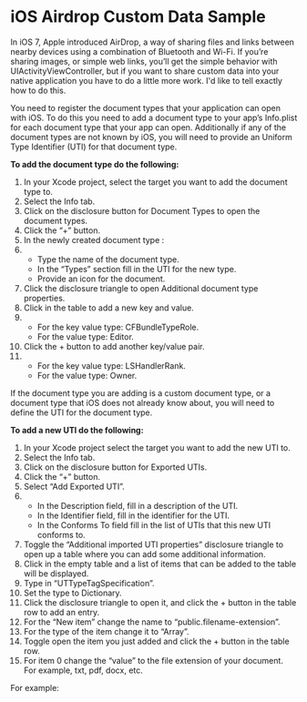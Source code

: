 iOS Airdrop Custom Data Sample
=======================

In iOS 7, Apple introduced AirDrop, a way of sharing files and links between nearby devices using a combination of Bluetooth and Wi-Fi.
If you’re sharing images, or simple web links, you’ll get the simple behavior with UIActivityViewController, but if you want to share custom data into your native application you have to do a little more work. I'd like to tell exactly how to do this.

You need to register the document types that your application can open with iOS. To do this you need to add a document type to your app’s Info.plist for each document type that your app can open. Additionally if any of the document types are not known by iOS, you will need to provide an Uniform Type Identifier (UTI) for that document type.

<b>To add the document type do the following:</b>

1. In your Xcode project, select the target you want to add the document type to.
2. Select the Info tab.
3. Click on the disclosure button for Document Types to open the document types.
4. Click the “+” button.
5. In the newly created document type :
6. - Type the name of the document type.
   - In the “Types” section fill in the UTI for the new type.
   - Provide an icon for the document.
7. Click the disclosure triangle to open Additional document type properties.
8. Click in the table to add a new key and value.
9. - For the key value type: CFBundleTypeRole.
   - For the value type: Editor.
10. Click the + button to add another key/value pair.
11. - For the key value type: LSHandlerRank.
    - For the value type: Owner.

If the document type you are adding is a custom document type, or a document type that iOS does not already know about, you will need to define the UTI for the document type.

<b>To add a new UTI do the following:</b>
1. In your Xcode project select the target you want to add the new UTI to.
2. Select the Info tab.
3. Click on the disclosure button for Exported UTIs.
4. Click the “+” button.
5. Select “Add Exported UTI”.
6. - In the Description field, fill in a description of the UTI.
   - In the Identifier field, fill in the identifier for the UTI.
   - In the Conforms To field fill in the list of UTIs that this new UTI conforms to.
7. Toggle the “Additional imported UTI properties” disclosure triangle to open up a table where you can add some additional information.
8. Click in the empty table and a list of items that can be added to the table will be displayed.
9. Type in “UTTypeTagSpecification”.
10. Set the type to Dictionary.
11. Click the disclosure triangle to open it, and click the + button in the table row to add an entry.
12. For the “New item” change the name to “public.filename-extension”.
13. For the type of the item change it to “Array”.
14. Toggle open the item you just added and click the + button in the table row.
15. For item 0 change the “value” to the file extension of your document. For example, txt, pdf, docx, etc.

For example:


